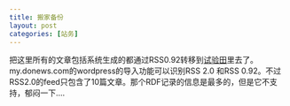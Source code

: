 ```yaml
---
title: 搬家备份
layout: post
categories: [站务]
---
```

把这里所有的文章包括系统生成的都通过RSS0.92转移到[试验田](http://my.donews.com/mikehel)里去了。my.donews.com的wordpress的导入功能可以识别RSS 2.0 和RSS 0.92。不过RSS2.0的feed只包含了10篇文章。那个RDF记录的信息是最多的，但是它不支持，郁闷一下&#8230;.


